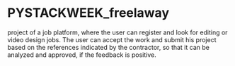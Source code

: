# PYSTACKWEEK_freelaway

project of a job platform, where the user can register and look for editing or video design jobs.
The user can accept the work and submit his project based on the references indicated by the contractor, so that it can be analyzed and approved, if the feedback is positive.
